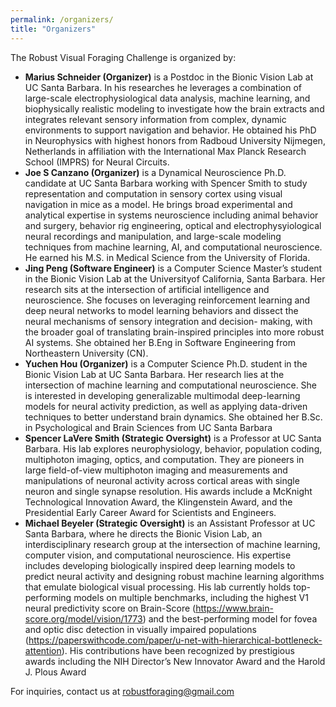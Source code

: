 ```yaml
---
permalink: /organizers/
title: "Organizers"
---
```


The Robust Visual Foraging Challenge is organized by:

- **Marius Schneider (Organizer)** is a Postdoc in the Bionic Vision Lab at UC Santa Barbara. In his researches he leverages a combination of large-scale electrophysiological data analysis, machine learning, and biophysically realistic modeling to investigate how the brain extracts and integrates relevant sensory information from complex, dynamic environments to support navigation and behavior. He obtained his PhD in Neurophysics with highest honors from Radboud University Nijmegen, Netherlands in affiliation with the International Max Planck Research School (IMPRS) for Neural Circuits.
- **Joe S Canzano (Organizer)** is a Dynamical Neuroscience Ph.D. candidate at UC Santa Barbara working with Spencer Smith to study representation and computation in sensory cortex using visual navigation in mice as a model. He brings broad experimental and analytical expertise in systems neuroscience including animal behavior and surgery, behavior rig engineering, optical and electrophysyiological neural recordings and manipulation, and large-scale modeling techniques from machine learning, AI, and computational neuroscience. He earned his M.S. in Medical Science from the University of Florida.
- **Jing Peng (Software Engineer)** is a Computer Science Master’s student in the Bionic Vision Lab at the Universityof California, Santa Barbara. Her research sits at the intersection of artificial intelligence and neuroscience. She focuses on leveraging reinforcement learning and deep neural networks to model learning behaviors and dissect the neural mechanisms of sensory integration and decision- making, with the broader goal of translating brain-inspired principles into more robust AI systems. She obtained her B.Eng in Software Engineering from Northeastern University (CN).
- **Yuchen Hou (Organizer)** is a Computer Science Ph.D. student in the Bionic Vision Lab at UC Santa Barbara. Her research lies at the intersection of machine learning and computational neuroscience. She is interested in developing generalizable multimodal deep-learning models for neural activity prediction,
as well as applying data-driven techniques to better understand brain dynamics. She obtained her B.Sc. in Psychological and Brain Sciences from UC Santa Barbara
- **Spencer LaVere Smith (Strategic Oversight)** is a Professor at UC Santa Barbara. His lab explores neurophysiology, behavior, population coding, multiphoton imaging, optics, and computation. They are pioneers in large field-of-view multiphoton imaging and measurements and manipulations of neuronal activity across cortical areas with single neuron and single synapse resolution. His awards include a McKnight Technological Innovation Award, the Klingenstein Award, and the Presidential Early Career Award for Scientists and Engineers.
- **Michael Beyeler (Strategic Oversight)** is an Assistant Professor at UC Santa Barbara, where he directs the Bionic Vision Lab, an interdisciplinary research group at the intersection of machine learning, computer vision, and computational neuroscience. His expertise includes developing biologically inspired deep learning models to predict neural activity and designing robust machine learning algorithms that emulate biological visual processing. His lab currently holds top-performing models on multiple benchmarks, including the highest V1 neural predictivity score on Brain-Score (https://www.brain-score.org/model/vision/1773) and the best-performing model for fovea and optic disc detection in visually impaired populations (https://paperswithcode.com/paper/u-net-with-hierarchical-bottleneck-attention). His contributions have been recognized by prestigious awards including the NIH Director’s New Innovator Award and the Harold J.
Plous Award

For inquiries, contact us at [robustforaging@gmail.com](mailto:robustforaging@gmail.com)
